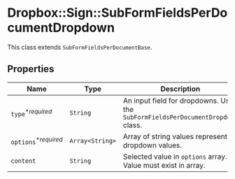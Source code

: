 # Dropbox::Sign::SubFormFieldsPerDocumentDropdown

This class extends `SubFormFieldsPerDocumentBase`.

## Properties

| Name | Type | Description | Notes |
| ---- | ---- | ----------- | ----- |
| `type`<sup>*_required_</sup> | ```String``` |  An input field for dropdowns. Use the `SubFormFieldsPerDocumentDropdown` class.  |  [default to 'dropdown'] |
| `options`<sup>*_required_</sup> | ```Array<String>``` |  Array of string values representing dropdown values.  |  |
| `content` | ```String``` |  Selected value in `options` array. Value must exist in array.  |  |

